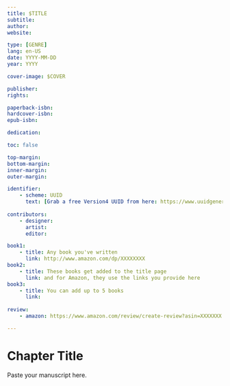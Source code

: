 ```yaml
---
title: $TITLE
subtitle:
author:
website:

type: [GENRE]
lang: en-US
date: YYYY-MM-DD
year: YYYY

cover-image: $COVER

publisher: 
rights: 

paperback-isbn:
hardcover-isbn:
epub-isbn:

dedication:

toc: false

top-margin:
bottom-margin:
inner-margin:
outer-margin:

identifier:
    - scheme: UUID
      text: [Grab a free Version4 UUID from here: https://www.uuidgenerator.net/version4]
      
contributors:
    - designer: 
      artist: 
      editor: 

book1: 
    - title: Any book you've written
      link: http://www.amazon.com/dp/XXXXXXXX
book2:
    - title: These books get added to the title page
      link: and for Amazon, they use the links you provide here
book3:
    - title: You can add up to 5 books
      link: 
    
review:
    - amazon: https://www.amazon.com/review/create-review?asin=XXXXXXX

---
```

# Chapter Title
Paste your manuscript here.
